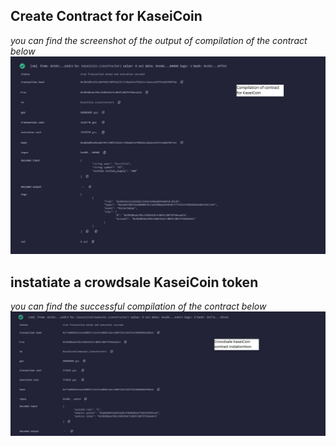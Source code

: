 ## Create Contract for KaseiCoin

*you can find the screenshot of the output of compilation of the contract below*
![KaiseiCoinContract](./images/KaiseiCoin.jpg)


## instatiate a crowdsale KaseiCoin token

*you can find the successful compilation of the contract below*
![CrowdsaleKaiseiCoinContract](./images/Crowdsale_kaiserCoin.jpg)